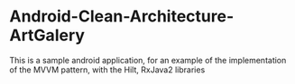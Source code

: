 # Android-Clean-Architecture-ArtGalery
This is a sample android application, for an example of the implementation of the MVVM pattern, with the Hilt, RxJava2 libraries
